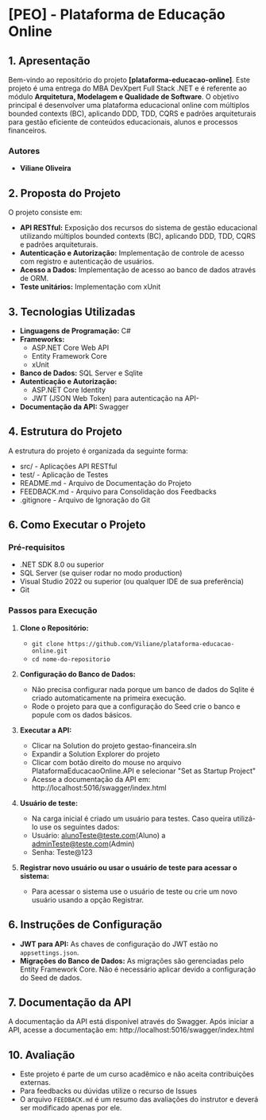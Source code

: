 # **[PEO] - Plataforma de Educação Online**

## **1. Apresentação**

Bem-vindo ao repositório do projeto **[plataforma-educacao-online]**. Este projeto é uma entrega do MBA DevXpert Full Stack .NET e é referente ao módulo **Arquitetura, Modelagem e Qualidade de Software**.
O objetivo principal é desenvolver uma plataforma educacional online com múltiplos bounded contexts (BC), aplicando DDD, TDD, CQRS e padrões arquiteturais para gestão eficiente de conteúdos educacionais, alunos e processos financeiros.

### **Autores**
- **Viliane Oliveira**

## **2. Proposta do Projeto**

O projeto consiste em:

- **API RESTful:** Exposição dos recursos do sistema de gestão educacional utilizando múltiplos bounded contexts (BC), aplicando DDD, TDD, CQRS e padrões arquiteturais.
- **Autenticação e Autorização:** Implementação de controle de acesso com registro e autenticação de usuários.
- **Acesso a Dados:** Implementação de acesso ao banco de dados através de ORM.
- **Teste unitários:** Implementação com xUnit

## **3. Tecnologias Utilizadas**

- **Linguagens de Programação:** C#
- **Frameworks:**
  - ASP.NET Core Web API
  - Entity Framework Core
  - xUnit
- **Banco de Dados:** SQL Server e Sqlite
- **Autenticação e Autorização:**
  - ASP.NET Core Identity
  - JWT (JSON Web Token) para autenticação na API- 
- **Documentação da API:** Swagger

## **4. Estrutura do Projeto**

A estrutura do projeto é organizada da seguinte forma:

- src/ - Aplicações API RESTful
- test/ - Aplicação de Testes
- README.md - Arquivo de Documentação do Projeto
- FEEDBACK.md - Arquivo para Consolidação dos Feedbacks
- .gitignore - Arquivo de Ignoração do Git

## **6. Como Executar o Projeto**

### **Pré-requisitos**

- .NET SDK 8.0 ou superior
- SQL Server (se quiser rodar no modo production)
- Visual Studio 2022 ou superior (ou qualquer IDE de sua preferência)
- Git

### **Passos para Execução**

1. **Clone o Repositório:**
   - `git clone https://github.com/Viliane/plataforma-educacao-online.git`
   - `cd nome-do-repositorio`

2. **Configuração do Banco de Dados:**
   - Não precisa configurar nada porque um banco de dados do Sqlite é criado automaticamente na primeira execução.   
   - Rode o projeto para que a configuração do Seed crie o banco e popule com os dados básicos.

3. **Executar a API:**
   - Clicar na Solution do projeto gestao-financeira.sln
   - Expandir a Solution Explorer do projeto
   - Clicar com botão direito do mouse no arquivo PlataformaEducacaoOnline.API e selecionar "Set as Startup Project"
   - Acesse a documentação da API em: http://localhost:5016/swagger/index.html
   
   
4. **Usuário de teste:**
   - Na carga inicial é criado um usuário para testes. Caso queira utilizá-lo use os seguintes dados:
   - Usuário: alunoTeste@teste.com(Aluno) a adminTeste@teste.com(Admin)
   - Senha: Teste@123
   
5. **Registrar novo usuário ou usar o usuário de teste para acessar o sistema:**
   - Para acessar o sistema use o usuário de teste ou crie um novo usuário usando a opção Registrar.

## **6. Instruções de Configuração**

- **JWT para API:** As chaves de configuração do JWT estão no `appsettings.json`.
- **Migrações do Banco de Dados:** As migrações são gerenciadas pelo Entity Framework Core. Não é necessário aplicar devido a configuração do Seed de dados.

## **7. Documentação da API**

A documentação da API está disponível através do Swagger. Após iniciar a API, acesse a documentação em:
http://localhost:5016/swagger/index.html 

## **10. Avaliação**

- Este projeto é parte de um curso acadêmico e não aceita contribuições externas. 
- Para feedbacks ou dúvidas utilize o recurso de Issues
- O arquivo `FEEDBACK.md` é um resumo das avaliações do instrutor e deverá ser modificado apenas por ele.
